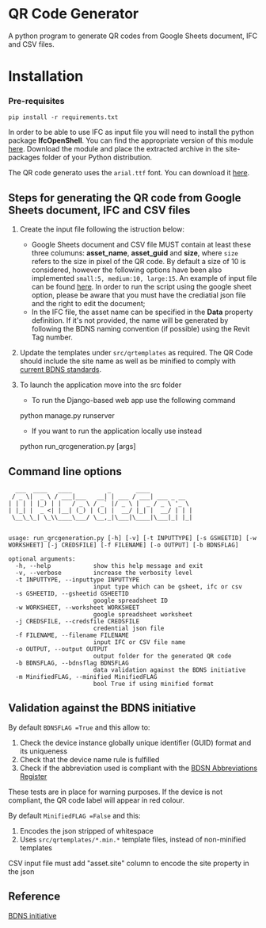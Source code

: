 # QR Code  Generator
A python program to generate QR codes from Google Sheets document, IFC and CSV files.

# Installation

### Pre-requisites

```
pip install -r requirements.txt
```
    
In order to be able to use IFC as input file you will need to install the python package **IfcOpenShell**. 
You can find the appropriate version of this module [here](http://ifcopenshell.org/python). 
Download the module and place the extracted archive in the site-packages folder of your Python distribution.

The QR code generato uses the `arial.ttf` font. You can download it [here](https://github.com/JotJunior/PHP-Boleto-ZF2/blob/master/public/assets/fonts/arial.ttf).

## Steps for generating the QR code from Google Sheets document, IFC and CSV files

1. Create the input file following the istruction below:
    
    * Google Sheets document and CSV file MUST contain at least these three columuns: **asset_name**, **asset_guid** and **size**, where `size` refers to the size in pixel of the QR code.
    By default a size of 10 is considered, however the following options have been also implemented `small:5, medium:10, large:15`. 
    An example of input file can be found [here](https://docs.google.com/spreadsheets/d/1O0-xqhXqkBIxdCF81NNyP5_yEINe75wXKkW12d54ApI/edit?usp=sharing).
    In order to run the script using the google sheet option, please be aware that you must have the crediatial json file and the right to edit the document;
    * In the IFC file, the asset name can be specified in the **Data** property definition. 
    If it's not provided, the name will be generated by following the BDNS naming convention (if possible) using the Revit Tag number. 

2. Update the templates under ```src/qrtemplates``` as required. The QR Code should include the site name as well as be minified to comply with [current BDNS standards](https://github.com/theodi/BDNS/blob/master/BDNS_Specification_naming_syntax.md#physical-format).

3. To launch the application move into the src folder 

   * To run the Django-based web app use the following command 


    python manage.py runserver
   
    
   * If you want to run the application locally use instead
    
    python run_qrcgeneration.py [args]


## Command line options

```
  ___  ____   ____          _       ____            
 / _ \|  _ \ / ___|___   __| | ___ / ___| ___ _ __  
| | | | |_) | |   / _ \ / _` |/ _ \ |  _ / _ \ '_ \ 
| |_| |  _ <| |__| (_) | (_| |  __/ |_| |  __/ | | |
 \__\_\_| \_\\____\___/ \__,_|\___|\____|\___|_| |_|
                                                    

usage: run_qrcgeneration.py [-h] [-v] [-t INPUTTYPE] [-s GSHEETID] [-w WORKSHEET] [-j CREDSFILE] [-f FILENAME] [-o OUTPUT] [-b BDNSFLAG]

optional arguments:
  -h, --help            show this help message and exit
  -v, --verbose         increase the verbosity level
  -t INPUTTYPE, --inputtype INPUTTYPE
                        input type which can be gsheet, ifc or csv
  -s GSHEETID, --gsheetid GSHEETID
                        google spreadsheet ID
  -w WORKSHEET, --worksheet WORKSHEET
                        google spreadsheet worksheet
  -j CREDSFILE, --credsfile CREDSFILE
                        credential json file
  -f FILENAME, --filename FILENAME
                        input IFC or CSV file name
  -o OUTPUT, --output OUTPUT
                        output folder for the generated QR code
  -b BDNSFLAG, --bdnsflag BDNSFLAG
                        data validation against the BDNS initiative
  -m MinifiedFLAG, --minified MinifiedFLAG
                        bool True if using minified format
```      

## Validation against the BDNS initiative

By default `BDNSFLAG =True` and this allow to:

1. Check the device instance globally unique identifier (GUID) format and its uniqueness 
2. Check that the device name rule is fulfilled 
3. Check if the abbreviation used is compliant with the [BDSN Abbreviations Register](https://github.com/theodi/BDNS/blob/master/BDNS_Abbreviations_Register.csv)

These tests are in place for warning purposes.  If the device is not compliant, the QR code label will appear in red colour.

By default `MinifiedFLAG =False` and this:

1. Encodes the json stripped of whitespace
2. Uses ```src/qrtemplates/*.min.*``` template files, instead of non-minified templates

CSV input file must add "asset.site" column to encode the site property in the json

## Reference

[BDNS initiative](https://github.com/theodi/BDNS)

    
 
